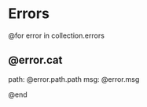 # Errors

@for error in collection.errors

## @error.cat

path: @error.path.path
msg: @error.msg

@end
